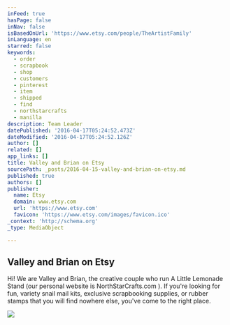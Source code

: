 ```yaml
---
inFeed: true
hasPage: false
inNav: false
isBasedOnUrl: 'https://www.etsy.com/people/TheArtistFamily'
inLanguage: en
starred: false
keywords:
  - order
  - scrapbook
  - shop
  - customers
  - pinterest
  - item
  - shipped
  - find
  - northstarcrafts
  - manilla
description: Team Leader
datePublished: '2016-04-17T05:24:52.473Z'
dateModified: '2016-04-17T05:24:52.126Z'
author: []
related: []
app_links: []
title: Valley and Brian on Etsy
sourcePath: _posts/2016-04-15-valley-and-brian-on-etsy.md
published: true
authors: []
publisher:
  name: Etsy
  domain: www.etsy.com
  url: 'https://www.etsy.com'
  favicon: 'https://www.etsy.com/images/favicon.ico'
_context: 'http://schema.org'
_type: MediaObject

---
```

<article style=""><h1>Valley and Brian on Etsy</h1><p>Hi! We are Valley and Brian, the creative couple who run A Little Lemonade Stand (our personal website is NorthStarCrafts.com ). If you're looking for fun, variety snail mail kits, exclusive scrapbooking supplies, or rubber stamps that you will find nowhere else, you've come to the right place.</p><img src="https://img0.etsystatic.com/047/0/13164481/iusa_75x75.28522724_7w3p.jpg" /></article>
